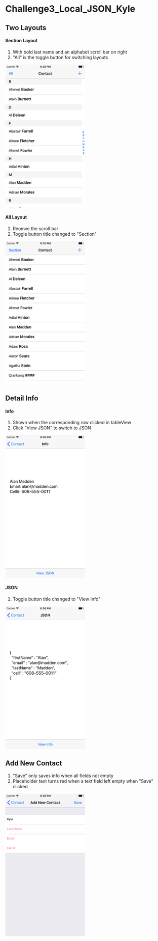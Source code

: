 # Challenge3_Local_JSON_Kyle

## Two Layouts

#### Section Layout
1. With bold last name and an alphabet scroll bar on right
2. "All" is the toggle button for switching layouts

<img src="images/section.png" width = "50%">

#### All Layout
1. Reomve the scroll bar
2. Toggle button title changed to "Section"

<img src="images/all.png" width = "50%">

## Detail Info

#### Info
1. Shown when the corresponding row clicked in tableView
2. Click "View JSON" to switch to JSON

<img src="images/info.png" width="50%">

#### JSON
1. Toggle button title changed to "View Info"

<img src="images/json.png" width="50%">

## Add New Contact

1. "Save" only saves info when all fields not empty
2. Placeholder text turns red when a text field left empty when "Save" clicked

<img src="images/add.png" width="50%">
